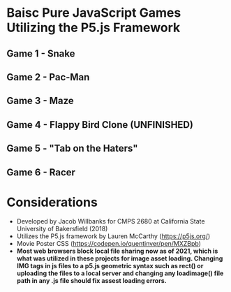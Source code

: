 # Baisc Pure JavaScript Games Utilizing the P5.js Framework
## Game 1 - Snake
## Game 2 - Pac-Man
## Game 3 - Maze
## Game 4 - Flappy Bird Clone (UNFINISHED)
## Game 5 - "Tab on the Haters"
## Game 6 - Racer

# Considerations
- Developed by Jacob Willbanks for CMPS 2680 at California State University of Bakersfield (2018)
- Utilizes the P5.js framework by Lauren McCarthy (https://p5js.org/)
- Movie Poster CSS (https://codepen.io/quentinver/pen/MXZBpb)
- **Most web browsers block local file sharing now as of 2021, which is what was utilized in these projects for image asset loading. Changing IMG tags in js files to a p5.js geometric syntax such as rect() or uploading the files to a local server and changing any loadimage() file path in any .js file should fix assest loading errors.**
